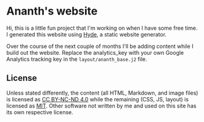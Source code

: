 Ananth's website
================

Hi, this is a little fun project that I'm working on when I have some free time. I generated this website using [Hyde](https://github.com/hyde/hyde), a static website generator.


Over the course of the next couple of months I'll be adding content while I build out the website. Replace the analytics_key with your own Google Analytics tracking key in the `layout/ananth_base.j2` file.



License
-------

Unless stated differently, the content (all HTML, Markdown, and image
files) is licensed as [CC BY-NC-ND 4.0][CC] while the remaining (CSS,
JS, layout) is licensed as [MIT][MIT]. Other software not written by me
and used on this site has its own respective license.

[CC]: https://creativecommons.org/licenses/by-nc-nd/4.0/
[MIT]: http://opensource.org/licenses/MIT
